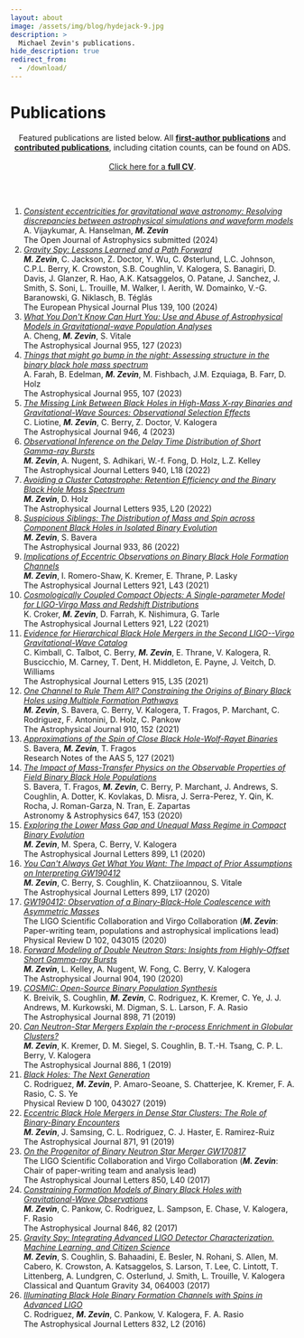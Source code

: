 ```yaml
---
layout: about
image: /assets/img/blog/hydejack-9.jpg
description: >
  Michael Zevin's publications.
hide_description: true
redirect_from:
  - /download/
---
```


# Publications

<center>Featured publications are listed below.
All <a href="https://ui.adsabs.harvard.edu/search/q=%20author%3A%22%5Ezevin%2C%20michael%22%20year%3A2010-2100&sort=date%20desc%2C%20bibcode%20desc&p_=0"><b>first-author publications</b></a> and <a href="https://ui.adsabs.harvard.edu/search/q=%20author%3A%22zevin%2C%20michael%22%20year%3A2010-2100&sort=date%20desc%2C%20bibcode%20desc&p_=0"><b>contributed publications</b></a>, including citation counts, can be found on ADS.</center><br>

<center><a href="../cv" target="_blank">Click here for a <b>full CV</b></a>.</center>

<br><br>

<ol>

<li>
<a href="https://ui.adsabs.harvard.edu/abs/2024arXiv240207892V/abstract" target="_blank">
<i>Consistent eccentricities for gravitational wave astronomy: Resolving discrepancies between astrophysical simulations and waveform models</i></a><br>
A. Vijaykumar, A. Hanselman, <b><i>M. Zevin</i></b><br>
The Open Journal of Astrophysics submitted (2024)
</li>

<li>
<a href="https://ui.adsabs.harvard.edu/abs/2024EPJP..139..100Z/abstract" target="_blank">
<i>Gravity Spy: Lessons Learned and a Path Forward</i></a><br>
<b><i>M. Zevin</i></b>, C. Jackson, Z. Doctor, Y. Wu, C. Østerlund, L.C. Johnson, C.P.L. Berry, K. Crowston, S.B. Coughlin, V. Kalogera, S. Banagiri, D. Davis, J. Glanzer, R. Hao, A.K. Katsaggelos, O. Patane, J. Sanchez, J. Smith, S. Soni, L. Trouille, M. Walker, I. Aerith, W. Domainko, V.-G. Baranowski, G. Niklasch, B. Téglás<br>
The European Physical Journal Plus 139, 100 (2024)
</li>

<li>
<a href="https://ui.adsabs.harvard.edu/abs/2023ApJ...955..127C/abstract" target="_blank">
<i>What You Don't Know Can Hurt You: Use and Abuse of Astrophysical Models in Gravitational-wave Population Analyses</i></a><br>
A. Cheng, <b><i>M. Zevin</i></b>, S. Vitale<br>
The Astrophysical Journal 955, 127 (2023)
</li>

<li>
<a href="https://ui.adsabs.harvard.edu/abs/2023ApJ...955..107F/abstract" target="_blank">
<i>Things that might go bump in the night: Assessing structure in the binary black hole mass spectrum</i></a><br>
A. Farah, B. Edelman, <b><i>M. Zevin</i></b>, M. Fishbach, J.M. Ezquiaga, B. Farr, D. Holz<br>
The Astrophysical Journal 955, 107 (2023)
</li>

<li>
<a href="https://ui.adsabs.harvard.edu/abs/2023ApJ...946....4L/abstract" target="_blank">
<i>The Missing Link Between Black Holes in High-Mass X-ray Binaries and Gravitational-Wave Sources: Observational Selection Effects</i></a><br>
C. Liotine, <b><i>M. Zevin</i></b>, C. Berry, Z. Doctor, V. Kalogera<br>
The Astrophysical Journal 946, 4 (2023)
</li>

<li>
<a href="https://ui.adsabs.harvard.edu/abs/2022ApJ...940L..18Z/abstract" target="_blank">
<i>Observational Inference on the Delay Time Distribution of Short Gamma-ray Bursts</i></a><br>
<b><i>M. Zevin</i></b>, A. Nugent, S. Adhikari, W.-f. Fong, D. Holz, L.Z. Kelley<br>
The Astrophysical Journal Letters 940, L18 (2022)
</li>

<li>
<a href="https://ui.adsabs.harvard.edu/abs/2022arXiv220508549Z/abstract" target="_blank">
<i>Avoiding a Cluster Catastrophe: Retention Efficiency and the Binary Black Hole Mass Spectrum</i></a><br>
<b><i>M. Zevin</i></b>, D. Holz<br>
The Astrophysical Journal Letters 935, L20 (2022)
</li>

<li>
<a href="https://ui.adsabs.harvard.edu/abs/2022ApJ...933...86Z/abstract" target="_blank">
<i>Suspicious Siblings: The Distribution of Mass and Spin across Component Black Holes in Isolated Binary Evolution</i></a><br>
<b><i>M. Zevin</i></b>, S. Bavera<br>
The Astrophysical Journal 933, 86 (2022)
</li>

<li>
<a href="https://ui.adsabs.harvard.edu/abs/2021ApJ...921L..43Z/abstract" target="_blank">
<i>Implications of Eccentric Observations on Binary Black Hole Formation Channels</i></a><br>
<b><i>M. Zevin</i></b>, I. Romero-Shaw, K. Kremer, E. Thrane, P. Lasky<br>
The Astrophysical Journal Letters 921, L43 (2021)
</li>

<li>
<a href="https://ui.adsabs.harvard.edu/abs/2021ApJ...921L..22C/abstract" target="_blank">
<i>Cosmologically Coupled Compact Objects: A Single-parameter Model for LIGO-Virgo Mass and Redshift Distributions</i></a><br>
K. Croker, <b><i>M. Zevin</i></b>, D. Farrah, K. Nishimura, G. Tarle<br>
The Astrophysical Journal Letters 921, L22 (2021)
</li>

<li>
<a href="https://ui.adsabs.harvard.edu/abs/2021ApJ...915L..35K/abstract" target="_blank">
<i>Evidence for Hierarchical Black Hole Mergers in the Second LIGO--Virgo Gravitational-Wave Catalog</i></a><br>
C. Kimball, C. Talbot, C. Berry, <b><i>M. Zevin</i></b>, E. Thrane, V. Kalogera, R. Buscicchio, M. Carney, T. Dent, H. Middleton, E. Payne, J. Veitch, D. Williams<br>
The Astrophysical Journal Letters 915, L35 (2021)
</li>

<li>
<a href="https://ui.adsabs.harvard.edu/abs/2021ApJ...910..152Z/abstract" target="_blank">
<i>One Channel to Rule Them All? Constraining the Origins of Binary Black Holes using Multiple Formation Pathways</i></a><br>
<b><i>M. Zevin</i></b>, S. Bavera, C. Berry, V. Kalogera, T. Fragos, P. Marchant, C. Rodriguez, F. Antonini, D. Holz, C. Pankow<br>
The Astrophysical Journal 910, 152 (2021)
</li>

<li>
<a href="https://ui.adsabs.harvard.edu/abs/2021A%26A...647A.153B/abstract" target="_blank">
<i>Approximations of the Spin of Close Black Hole-Wolf-Rayet Binaries</i></a><br>
S. Bavera, <b><i>M. Zevin</i></b>, T. Fragos<br>
Research Notes of the AAS 5, 127 (2021)
</li>

<li>
<a href="https://ui.adsabs.harvard.edu/abs/2021A%26A...647A.153B/abstract" target="_blank">
<i>The Impact of Mass-Transfer Physics on the Observable Properties of Field Binary Black Hole Populations</i></a><br>
S. Bavera, T. Fragos, <b><i>M. Zevin</i></b>, C. Berry, P. Marchant, J. Andrews, S. Coughlin, A. Dotter, K. Kovlakas, D. Misra, J. Serra-Perez, Y. Qin, K. Rocha, J. Roman-Garza, N. Tran, E. Zapartas<br>
Astronomy & Astrophysics 647, 153 (2020)
</li>

<li>
<a href="https://ui.adsabs.harvard.edu/abs/2020ApJ...899L...1Z/abstract" target="_blank">
<i>Exploring the Lower Mass Gap and Unequal Mass Regime in Compact Binary Evolution</i></a><br>
<b><i>M. Zevin</i></b>, M. Spera, C. Berry, V. Kalogera<br>
The Astrophysical Journal Letters 899, L1 (2020)
</li>

<li>
<a href="https://ui.adsabs.harvard.edu/abs/2020ApJ...899L..17Z/abstract" target="_blank">
<i>You Can't Always Get What You Want: The Impact of Prior Assumptions on Interpreting GW190412</i></a><br>
<b><i>M. Zevin</i></b>, C. Berry, S. Coughlin, K. Chatziioannou, S. Vitale<br>
The Astrophysical Journal Letters 899, L17 (2020)
</li>

<li>
<a href="https://ui.adsabs.harvard.edu/abs/2020arXiv200408342T/abstract" target="_blank">
<i>GW190412: Observation of a Binary-Black-Hole Coalescence with Asymmetric Masses</i></a><br>
The LIGO Scientific Collaboration and Virgo Collaboration (<b><i>M. Zevin</i></b>: Paper-writing team, populations and astrophysical implications lead)<br>
Physical Review D 102, 043015 (2020)
</li>

<li>
<a href="https://ui.adsabs.harvard.edu/abs/2020ApJ...904..190Z/abstract" target="_blank">
<i>Forward Modeling of Double Neutron Stars: Insights from Highly-Offset Short Gamma-ray Bursts</i></a><br>
<b><i>M. Zevin</i></b>, L. Kelley, A. Nugent, W. Fong, C. Berry, V. Kalogera<br>
The Astrophysical Journal 904, 190 (2020)
</li>

<li>
<a href="https://ui.adsabs.harvard.edu/abs/2020ApJ...898...71B/abstract" target="_blank">
<i>COSMIC: Open-Source Binary Population Synthesis</i></a><br>
K. Breivik, S. Coughlin, <b><i>M. Zevin</i></b>, C. Rodriguez, K. Kremer, C. Ye, J. J. Andrews, M. Kurkowski, M. Digman, S. L. Larson, F. A. Rasio<br>
The Astrophysical Journal 898, 71 (2019)
</li>

<li>
<a href="https://ui.adsabs.harvard.edu/abs/2019ApJ...886....4Z/abstract" target="_blank">
<i>Can Neutron-Star Mergers Explain the r-process Enrichment in Globular Clusters?</i></a><br>
<b><i>M. Zevin</i></b>, K. Kremer, D. M. Siegel, S. Coughlin, B. T.-H. Tsang, C. P. L. Berry, V. Kalogera<br>
The Astrophysical Journal 886, 1 (2019)
</li>

<li>
<a href="https://ui.adsabs.harvard.edu/abs/2019PhRvD.100d3027R/abstract" target="_blank">
<i>Black Holes: The Next Generation</i></a><br>
C. Rodriguez, <b><i>M. Zevin</i></b>, P. Amaro-Seoane, S. Chatterjee, K. Kremer, F. A. Rasio, C. S. Ye<br>
Physical Review D 100, 043027 (2019)
</li>

<li>
<a href="https://ui.adsabs.harvard.edu/abs/2019ApJ...871...91Z/abstract" target="_blank">
<i>Eccentric Black Hole Mergers in Dense Star Clusters: The Role of Binary-Binary Encounters</i></a><br>
<b><i>M. Zevin</i></b>, J. Samsing, C. L. Rodriguez, C. J. Haster, E. Ramirez-Ruiz<br>
The Astrophysical Journal 871, 91 (2019)
</li>

<li>
<a href="https://ui.adsabs.harvard.edu/abs/2017ApJ...850L..40A/abstract" target="_blank">
<i>On the Progenitor of Binary Neutron Star Merger GW170817</i></a><br>
The LIGO Scientific Collaboration and Virgo Collaboration (<b><i>M. Zevin</i></b>: Chair of paper-writing team and analysis lead)<br>
The Astrophysical Journal Letters 850, L40 (2017)
</li>

<li>
<a href="https://ui.adsabs.harvard.edu/abs/2017ApJ...846...82Z/abstract" target="_blank">
<i>Constraining Formation Models of Binary Black Holes with Gravitational-Wave Observations</i></a><br>
<b><i>M. Zevin</i></b>, C. Pankow, C. Rodriguez, L. Sampson, E. Chase, V. Kalogera, F. Rasio<br>
The Astrophysical Journal 846, 82 (2017)
</li>

<li>
<a href="https://ui.adsabs.harvard.edu/abs/2017CQGra..34f4003Z/abstract" target="_blank">
<i>Gravity Spy: Integrating Advanced LIGO Detector Characterization, Machine Learning, and Citizen Science</i></a><br>
<b><i>M. Zevin</i></b>, S. Coughlin, S. Bahaadini, E. Besler, N. Rohani, S. Allen, M. Cabero, K. Crowston, A. Katsaggelos, S. Larson, T. Lee, C. Lintott, T. Littenberg, A. Lundgren, C. Osterlund, J. Smith, L. Trouille, V. Kalogera<br>
Classical and Quantum Gravity 34, 064003 (2017)
</li>

<li>
<a href="https://ui.adsabs.harvard.edu/abs/2016ApJ...832L...2R/abstract" target="_blank">
<i>Illuminating Black Hole Binary Formation Channels with Spins in Advanced LIGO</i></a><br>
C. Rodriguez, <b><i>M. Zevin</i></b>, C. Pankow, V. Kalogera, F. A. Rasio<br>
The Astrophysical Journal Letters 832, L2 (2016)
</li>
</ol>
